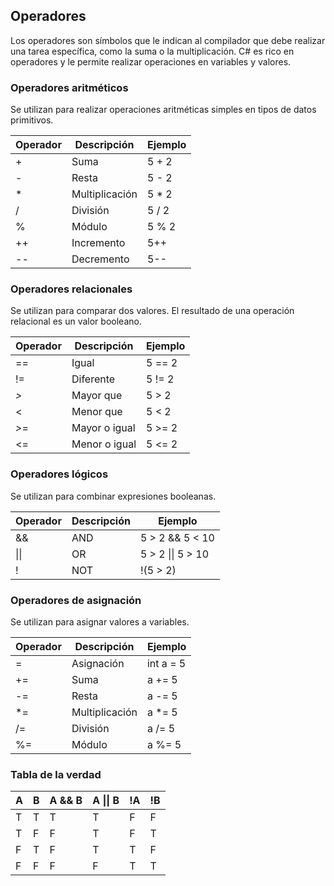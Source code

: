 ## Operadores

Los operadores son símbolos que le indican al compilador que debe realizar una tarea específica, como la suma o la
multiplicación. C# es rico en operadores y le permite realizar operaciones en variables y valores.

### Operadores aritméticos

Se utilizan para realizar operaciones aritméticas simples en tipos de datos
primitivos.

| Operador | Descripción    | Ejemplo |
|----------|----------------|---------|
| +        | Suma           | 5 + 2   |
| -        | Resta          | 5 - 2   |
| *        | Multiplicación | 5 * 2   |
| /        | División       | 5 / 2   |
| %        | Módulo         | 5 % 2   |
| ++       | Incremento     | 5++     |
| --       | Decremento     | 5--     |

### Operadores relacionales

Se utilizan para comparar dos valores. El resultado de una operación
relacional es un valor booleano.

| Operador | Descripción | Ejemplo |
|----------|-------------|---------|
| ==       | Igual       | 5 == 2  |
| !=       | Diferente   | 5 != 2  |
| *>*      | Mayor que     | 5 > 2   |
| <        | Menor que   | 5 < 2   |
| *>*=     | Mayor o igual | 5 >= 2  |
| <=       | Menor o igual | 5 <= 2  |

### Operadores lógicos

Se utilizan para combinar expresiones booleanas.

| Operador | Descripción | Ejemplo |
|----------|-------------|---------|
| &&       | AND         | 5 > 2 && 5 < 10 |
| \|\|     | OR          | 5 > 2 \|\| 5 > 10 |
| !        | NOT         | !(5 > 2) |

### Operadores de asignación

Se utilizan para asignar valores a variables.

| Operador | Descripción | Ejemplo |
|----------|-------------|---------|
| =        | Asignación  | int a = 5 |
| +=       | Suma        | a += 5   |
| -=       | Resta       | a -= 5   |
| *=       | Multiplicación | a *= 5   |
| /=       | División    | a /= 5   |
| %=       | Módulo      | a %= 5   |

### Tabla de la verdad

| A | B | A && B | A \|\| B | !A | !B |
|---|---|--------|----------| ---| ---|
| T | T | T      | T        | F  | F  |
| T | F | F      | T        | F  | T  |
| F | T | F      | T        | T  | F  |
| F | F | F      | F        | T  | T  |

